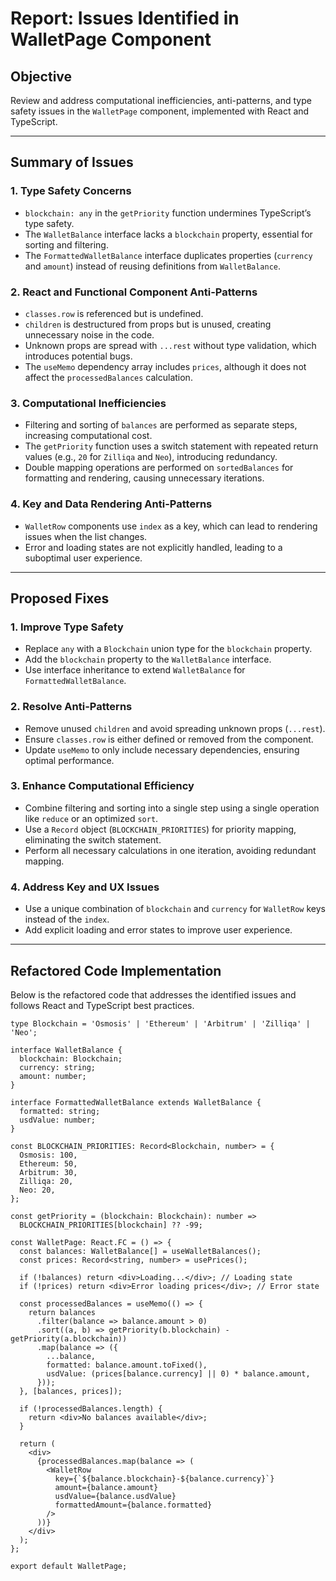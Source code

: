 # **Report: Issues Identified in WalletPage Component**

## **Objective**
Review and address computational inefficiencies, anti-patterns, and type safety issues in the `WalletPage` component, implemented with React and TypeScript.

---

## **Summary of Issues**

### 1. **Type Safety Concerns**
- `blockchain: any` in the `getPriority` function undermines TypeScript’s type safety.
- The `WalletBalance` interface lacks a `blockchain` property, essential for sorting and filtering.
- The `FormattedWalletBalance` interface duplicates properties (`currency` and `amount`) instead of reusing definitions from `WalletBalance`.

### 2. **React and Functional Component Anti-Patterns**
- `classes.row` is referenced but is undefined.
- `children` is destructured from props but is unused, creating unnecessary noise in the code.
- Unknown props are spread with `...rest` without type validation, which introduces potential bugs.
- The `useMemo` dependency array includes `prices`, although it does not affect the `processedBalances` calculation.

### 3. **Computational Inefficiencies**
- Filtering and sorting of `balances` are performed as separate steps, increasing computational cost.
- The `getPriority` function uses a switch statement with repeated return values (e.g., `20` for `Zilliqa` and `Neo`), introducing redundancy.
- Double mapping operations are performed on `sortedBalances` for formatting and rendering, causing unnecessary iterations.

### 4. **Key and Data Rendering Anti-Patterns**
- `WalletRow` components use `index` as a key, which can lead to rendering issues when the list changes.
- Error and loading states are not explicitly handled, leading to a suboptimal user experience.

---

## **Proposed Fixes**

### 1. **Improve Type Safety**
- Replace `any` with a `Blockchain` union type for the `blockchain` property.
- Add the `blockchain` property to the `WalletBalance` interface.
- Use interface inheritance to extend `WalletBalance` for `FormattedWalletBalance`.

### 2. **Resolve Anti-Patterns**
- Remove unused `children` and avoid spreading unknown props (`...rest`).
- Ensure `classes.row` is either defined or removed from the component.
- Update `useMemo` to only include necessary dependencies, ensuring optimal performance.

### 3. **Enhance Computational Efficiency**
- Combine filtering and sorting into a single step using a single operation like `reduce` or an optimized `sort`.
- Use a `Record` object (`BLOCKCHAIN_PRIORITIES`) for priority mapping, eliminating the switch statement.
- Perform all necessary calculations in one iteration, avoiding redundant mapping.

### 4. **Address Key and UX Issues**
- Use a unique combination of `blockchain` and `currency` for `WalletRow` keys instead of the `index`.
- Add explicit loading and error states to improve user experience.

---

## **Refactored Code Implementation**

Below is the refactored code that addresses the identified issues and follows React and TypeScript best practices.

```tsx
type Blockchain = 'Osmosis' | 'Ethereum' | 'Arbitrum' | 'Zilliqa' | 'Neo';

interface WalletBalance {
  blockchain: Blockchain;
  currency: string;
  amount: number;
}

interface FormattedWalletBalance extends WalletBalance {
  formatted: string;
  usdValue: number;
}

const BLOCKCHAIN_PRIORITIES: Record<Blockchain, number> = {
  Osmosis: 100,
  Ethereum: 50,
  Arbitrum: 30,
  Zilliqa: 20,
  Neo: 20,
};

const getPriority = (blockchain: Blockchain): number =>
  BLOCKCHAIN_PRIORITIES[blockchain] ?? -99;

const WalletPage: React.FC = () => {
  const balances: WalletBalance[] = useWalletBalances();
  const prices: Record<string, number> = usePrices();

  if (!balances) return <div>Loading...</div>; // Loading state
  if (!prices) return <div>Error loading prices</div>; // Error state

  const processedBalances = useMemo(() => {
    return balances
      .filter(balance => balance.amount > 0)
      .sort((a, b) => getPriority(b.blockchain) - getPriority(a.blockchain))
      .map(balance => ({
        ...balance,
        formatted: balance.amount.toFixed(),
        usdValue: (prices[balance.currency] || 0) * balance.amount,
      }));
  }, [balances, prices]);

  if (!processedBalances.length) {
    return <div>No balances available</div>;
  }

  return (
    <div>
      {processedBalances.map(balance => (
        <WalletRow
          key={`${balance.blockchain}-${balance.currency}`}
          amount={balance.amount}
          usdValue={balance.usdValue}
          formattedAmount={balance.formatted}
        />
      ))}
    </div>
  );
};

export default WalletPage;
